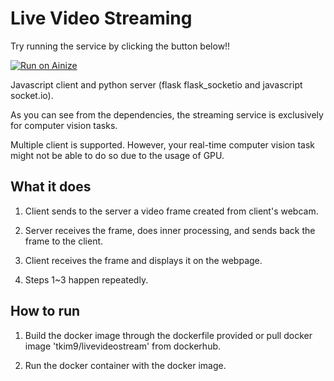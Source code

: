 # Live Video Streaming

Try running the service by clicking the button below!!

[![Run on Ainize](https://ainize.ai/images/run_on_ainize_button.svg)](https://ainize.web.app/redirect?git_repo=https://github.com/thetkim9/LiveVideoStream)


Javascript client and python server (flask flask_socketio and javascript socket.io).

As you can see from the dependencies, the streaming service is exclusively for computer vision tasks.

Multiple client is supported. However, your real-time computer vision task might not be able to do so due to the usage of GPU.

## What it does
1. Client sends to the server a video frame created from client's webcam.

2. Server receives the frame, does inner processing, and sends back the frame to the client.

3. Client receives the frame and displays it on the webpage.

4. Steps 1~3 happen repeatedly.

## How to run
1. Build the docker image through the dockerfile provided or pull docker image 'tkim9/livevideostream' from dockerhub.

2. Run the docker container with the docker image.

